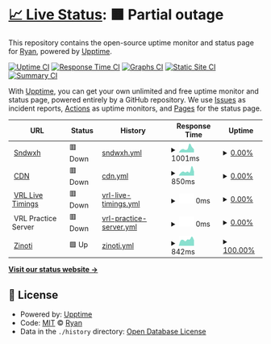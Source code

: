 # [📈 Live Status](https://status.sndwxh.co): <!--live status--> **🟧 Partial outage**

This repository contains the open-source uptime monitor and status page for [Ryan](https://status.sndwxh.co), powered by [Upptime](https://github.com/upptime/upptime).

[![Uptime CI](https://github.com/sndwxh/sndwxh.github.io/workflows/Uptime%20CI/badge.svg)](https://github.com/sndwxh/sndwxh.github.io/actions?query=workflow%3A%22Uptime+CI%22)
[![Response Time CI](https://github.com/sndwxh/sndwxh.github.io/workflows/Response%20Time%20CI/badge.svg)](https://github.com/sndwxh/sndwxh.github.io/actions?query=workflow%3A%22Response+Time+CI%22)
[![Graphs CI](https://github.com/sndwxh/sndwxh.github.io/workflows/Graphs%20CI/badge.svg)](https://github.com/sndwxh/sndwxh.github.io/actions?query=workflow%3A%22Graphs+CI%22)
[![Static Site CI](https://github.com/sndwxh/sndwxh.github.io/workflows/Static%20Site%20CI/badge.svg)](https://github.com/sndwxh/sndwxh.github.io/actions?query=workflow%3A%22Static+Site+CI%22)
[![Summary CI](https://github.com/sndwxh/sndwxh.github.io/workflows/Summary%20CI/badge.svg)](https://github.com/sndwxh/sndwxh.github.io/actions?query=workflow%3A%22Summary+CI%22)

With [Upptime](https://upptime.js.org), you can get your own unlimited and free uptime monitor and status page, powered entirely by a GitHub repository. We use [Issues](https://github.com/sndwxh/sndwxh.github.io/issues) as incident reports, [Actions](https://github.com/sndwxh/sndwxh.github.io/actions) as uptime monitors, and [Pages](https://status.sndwxh.co) for the status page.

<!--start: status pages-->
<!-- This summary is generated by Upptime (https://github.com/upptime/upptime) -->
<!-- Do not edit this manually, your changes will be overwritten -->
<!-- prettier-ignore -->
| URL | Status | History | Response Time | Uptime |
| --- | ------ | ------- | ------------- | ------ |
| <img alt="" src="https://icons.duckduckgo.com/ip3/sndwxh.co.ico" height="13"> [Sndwxh](https://sndwxh.co) | 🟥 Down | [sndwxh.yml](https://github.com/sndwxh/sndwxh.github.io/commits/HEAD/history/sndwxh.yml) | <details><summary><img alt="Response time graph" src="./graphs/sndwxh/response-time-week.png" height="20"> 1001ms</summary><br><a href="https://status.sndwxh.co/history/sndwxh"><img alt="Response time 529" src="https://img.shields.io/endpoint?url=https%3A%2F%2Fraw.githubusercontent.com%2Fsndwxh%2Fsndwxh.github.io%2FHEAD%2Fapi%2Fsndwxh%2Fresponse-time.json"></a><br><a href="https://status.sndwxh.co/history/sndwxh"><img alt="24-hour response time 743" src="https://img.shields.io/endpoint?url=https%3A%2F%2Fraw.githubusercontent.com%2Fsndwxh%2Fsndwxh.github.io%2FHEAD%2Fapi%2Fsndwxh%2Fresponse-time-day.json"></a><br><a href="https://status.sndwxh.co/history/sndwxh"><img alt="7-day response time 1001" src="https://img.shields.io/endpoint?url=https%3A%2F%2Fraw.githubusercontent.com%2Fsndwxh%2Fsndwxh.github.io%2FHEAD%2Fapi%2Fsndwxh%2Fresponse-time-week.json"></a><br><a href="https://status.sndwxh.co/history/sndwxh"><img alt="30-day response time 854" src="https://img.shields.io/endpoint?url=https%3A%2F%2Fraw.githubusercontent.com%2Fsndwxh%2Fsndwxh.github.io%2FHEAD%2Fapi%2Fsndwxh%2Fresponse-time-month.json"></a><br><a href="https://status.sndwxh.co/history/sndwxh"><img alt="1-year response time 630" src="https://img.shields.io/endpoint?url=https%3A%2F%2Fraw.githubusercontent.com%2Fsndwxh%2Fsndwxh.github.io%2FHEAD%2Fapi%2Fsndwxh%2Fresponse-time-year.json"></a></details> | <details><summary><a href="https://status.sndwxh.co/history/sndwxh">0.00%</a></summary><a href="https://status.sndwxh.co/history/sndwxh"><img alt="All-time uptime 29.61%" src="https://img.shields.io/endpoint?url=https%3A%2F%2Fraw.githubusercontent.com%2Fsndwxh%2Fsndwxh.github.io%2FHEAD%2Fapi%2Fsndwxh%2Fuptime.json"></a><br><a href="https://status.sndwxh.co/history/sndwxh"><img alt="24-hour uptime 0.00%" src="https://img.shields.io/endpoint?url=https%3A%2F%2Fraw.githubusercontent.com%2Fsndwxh%2Fsndwxh.github.io%2FHEAD%2Fapi%2Fsndwxh%2Fuptime-day.json"></a><br><a href="https://status.sndwxh.co/history/sndwxh"><img alt="7-day uptime 0.00%" src="https://img.shields.io/endpoint?url=https%3A%2F%2Fraw.githubusercontent.com%2Fsndwxh%2Fsndwxh.github.io%2FHEAD%2Fapi%2Fsndwxh%2Fuptime-week.json"></a><br><a href="https://status.sndwxh.co/history/sndwxh"><img alt="30-day uptime 7.96%" src="https://img.shields.io/endpoint?url=https%3A%2F%2Fraw.githubusercontent.com%2Fsndwxh%2Fsndwxh.github.io%2FHEAD%2Fapi%2Fsndwxh%2Fuptime-month.json"></a><br><a href="https://status.sndwxh.co/history/sndwxh"><img alt="1-year uptime 26.97%" src="https://img.shields.io/endpoint?url=https%3A%2F%2Fraw.githubusercontent.com%2Fsndwxh%2Fsndwxh.github.io%2FHEAD%2Fapi%2Fsndwxh%2Fuptime-year.json"></a></details>
| <img alt="" src="https://icons.duckduckgo.com/ip3/cdn.sndwxh.co.ico" height="13"> [CDN](https://cdn.sndwxh.co) | 🟥 Down | [cdn.yml](https://github.com/sndwxh/sndwxh.github.io/commits/HEAD/history/cdn.yml) | <details><summary><img alt="Response time graph" src="./graphs/cdn/response-time-week.png" height="20"> 850ms</summary><br><a href="https://status.sndwxh.co/history/cdn"><img alt="Response time 807" src="https://img.shields.io/endpoint?url=https%3A%2F%2Fraw.githubusercontent.com%2Fsndwxh%2Fsndwxh.github.io%2FHEAD%2Fapi%2Fcdn%2Fresponse-time.json"></a><br><a href="https://status.sndwxh.co/history/cdn"><img alt="24-hour response time 746" src="https://img.shields.io/endpoint?url=https%3A%2F%2Fraw.githubusercontent.com%2Fsndwxh%2Fsndwxh.github.io%2FHEAD%2Fapi%2Fcdn%2Fresponse-time-day.json"></a><br><a href="https://status.sndwxh.co/history/cdn"><img alt="7-day response time 850" src="https://img.shields.io/endpoint?url=https%3A%2F%2Fraw.githubusercontent.com%2Fsndwxh%2Fsndwxh.github.io%2FHEAD%2Fapi%2Fcdn%2Fresponse-time-week.json"></a><br><a href="https://status.sndwxh.co/history/cdn"><img alt="30-day response time 853" src="https://img.shields.io/endpoint?url=https%3A%2F%2Fraw.githubusercontent.com%2Fsndwxh%2Fsndwxh.github.io%2FHEAD%2Fapi%2Fcdn%2Fresponse-time-month.json"></a><br><a href="https://status.sndwxh.co/history/cdn"><img alt="1-year response time 811" src="https://img.shields.io/endpoint?url=https%3A%2F%2Fraw.githubusercontent.com%2Fsndwxh%2Fsndwxh.github.io%2FHEAD%2Fapi%2Fcdn%2Fresponse-time-year.json"></a></details> | <details><summary><a href="https://status.sndwxh.co/history/cdn">0.00%</a></summary><a href="https://status.sndwxh.co/history/cdn"><img alt="All-time uptime 40.50%" src="https://img.shields.io/endpoint?url=https%3A%2F%2Fraw.githubusercontent.com%2Fsndwxh%2Fsndwxh.github.io%2FHEAD%2Fapi%2Fcdn%2Fuptime.json"></a><br><a href="https://status.sndwxh.co/history/cdn"><img alt="24-hour uptime 0.00%" src="https://img.shields.io/endpoint?url=https%3A%2F%2Fraw.githubusercontent.com%2Fsndwxh%2Fsndwxh.github.io%2FHEAD%2Fapi%2Fcdn%2Fuptime-day.json"></a><br><a href="https://status.sndwxh.co/history/cdn"><img alt="7-day uptime 0.00%" src="https://img.shields.io/endpoint?url=https%3A%2F%2Fraw.githubusercontent.com%2Fsndwxh%2Fsndwxh.github.io%2FHEAD%2Fapi%2Fcdn%2Fuptime-week.json"></a><br><a href="https://status.sndwxh.co/history/cdn"><img alt="30-day uptime 7.96%" src="https://img.shields.io/endpoint?url=https%3A%2F%2Fraw.githubusercontent.com%2Fsndwxh%2Fsndwxh.github.io%2FHEAD%2Fapi%2Fcdn%2Fuptime-month.json"></a><br><a href="https://status.sndwxh.co/history/cdn"><img alt="1-year uptime 24.73%" src="https://img.shields.io/endpoint?url=https%3A%2F%2Fraw.githubusercontent.com%2Fsndwxh%2Fsndwxh.github.io%2FHEAD%2Fapi%2Fcdn%2Fuptime-year.json"></a></details>
| <img alt="" src="https://icons.duckduckgo.com/ip3/vrl.sndwxh.co.ico" height="13"> [VRL Live Timings](https://vrl.sndwxh.co) | 🟥 Down | [vrl-live-timings.yml](https://github.com/sndwxh/sndwxh.github.io/commits/HEAD/history/vrl-live-timings.yml) | <details><summary><img alt="Response time graph" src="./graphs/vrl-live-timings/response-time-week.png" height="20"> 0ms</summary><br><a href="https://status.sndwxh.co/history/vrl-live-timings"><img alt="Response time 895" src="https://img.shields.io/endpoint?url=https%3A%2F%2Fraw.githubusercontent.com%2Fsndwxh%2Fsndwxh.github.io%2FHEAD%2Fapi%2Fvrl-live-timings%2Fresponse-time.json"></a><br><a href="https://status.sndwxh.co/history/vrl-live-timings"><img alt="24-hour response time 0" src="https://img.shields.io/endpoint?url=https%3A%2F%2Fraw.githubusercontent.com%2Fsndwxh%2Fsndwxh.github.io%2FHEAD%2Fapi%2Fvrl-live-timings%2Fresponse-time-day.json"></a><br><a href="https://status.sndwxh.co/history/vrl-live-timings"><img alt="7-day response time 0" src="https://img.shields.io/endpoint?url=https%3A%2F%2Fraw.githubusercontent.com%2Fsndwxh%2Fsndwxh.github.io%2FHEAD%2Fapi%2Fvrl-live-timings%2Fresponse-time-week.json"></a><br><a href="https://status.sndwxh.co/history/vrl-live-timings"><img alt="30-day response time 0" src="https://img.shields.io/endpoint?url=https%3A%2F%2Fraw.githubusercontent.com%2Fsndwxh%2Fsndwxh.github.io%2FHEAD%2Fapi%2Fvrl-live-timings%2Fresponse-time-month.json"></a><br><a href="https://status.sndwxh.co/history/vrl-live-timings"><img alt="1-year response time 781" src="https://img.shields.io/endpoint?url=https%3A%2F%2Fraw.githubusercontent.com%2Fsndwxh%2Fsndwxh.github.io%2FHEAD%2Fapi%2Fvrl-live-timings%2Fresponse-time-year.json"></a></details> | <details><summary><a href="https://status.sndwxh.co/history/vrl-live-timings">0.00%</a></summary><a href="https://status.sndwxh.co/history/vrl-live-timings"><img alt="All-time uptime 34.71%" src="https://img.shields.io/endpoint?url=https%3A%2F%2Fraw.githubusercontent.com%2Fsndwxh%2Fsndwxh.github.io%2FHEAD%2Fapi%2Fvrl-live-timings%2Fuptime.json"></a><br><a href="https://status.sndwxh.co/history/vrl-live-timings"><img alt="24-hour uptime 0.00%" src="https://img.shields.io/endpoint?url=https%3A%2F%2Fraw.githubusercontent.com%2Fsndwxh%2Fsndwxh.github.io%2FHEAD%2Fapi%2Fvrl-live-timings%2Fuptime-day.json"></a><br><a href="https://status.sndwxh.co/history/vrl-live-timings"><img alt="7-day uptime 0.00%" src="https://img.shields.io/endpoint?url=https%3A%2F%2Fraw.githubusercontent.com%2Fsndwxh%2Fsndwxh.github.io%2FHEAD%2Fapi%2Fvrl-live-timings%2Fuptime-week.json"></a><br><a href="https://status.sndwxh.co/history/vrl-live-timings"><img alt="30-day uptime 7.96%" src="https://img.shields.io/endpoint?url=https%3A%2F%2Fraw.githubusercontent.com%2Fsndwxh%2Fsndwxh.github.io%2FHEAD%2Fapi%2Fvrl-live-timings%2Fuptime-month.json"></a><br><a href="https://status.sndwxh.co/history/vrl-live-timings"><img alt="1-year uptime 17.34%" src="https://img.shields.io/endpoint?url=https%3A%2F%2Fraw.githubusercontent.com%2Fsndwxh%2Fsndwxh.github.io%2FHEAD%2Fapi%2Fvrl-live-timings%2Fuptime-year.json"></a></details>
| <img alt="" src="https://icons.duckduckgo.com/ip3/null.ico" height="13"> VRL Practice Server | 🟥 Down | [vrl-practice-server.yml](https://github.com/sndwxh/sndwxh.github.io/commits/HEAD/history/vrl-practice-server.yml) | <details><summary><img alt="Response time graph" src="./graphs/vrl-practice-server/response-time-week.png" height="20"> 0ms</summary><br><a href="https://status.sndwxh.co/history/vrl-practice-server"><img alt="Response time 222" src="https://img.shields.io/endpoint?url=https%3A%2F%2Fraw.githubusercontent.com%2Fsndwxh%2Fsndwxh.github.io%2FHEAD%2Fapi%2Fvrl-practice-server%2Fresponse-time.json"></a><br><a href="https://status.sndwxh.co/history/vrl-practice-server"><img alt="24-hour response time 0" src="https://img.shields.io/endpoint?url=https%3A%2F%2Fraw.githubusercontent.com%2Fsndwxh%2Fsndwxh.github.io%2FHEAD%2Fapi%2Fvrl-practice-server%2Fresponse-time-day.json"></a><br><a href="https://status.sndwxh.co/history/vrl-practice-server"><img alt="7-day response time 0" src="https://img.shields.io/endpoint?url=https%3A%2F%2Fraw.githubusercontent.com%2Fsndwxh%2Fsndwxh.github.io%2FHEAD%2Fapi%2Fvrl-practice-server%2Fresponse-time-week.json"></a><br><a href="https://status.sndwxh.co/history/vrl-practice-server"><img alt="30-day response time 0" src="https://img.shields.io/endpoint?url=https%3A%2F%2Fraw.githubusercontent.com%2Fsndwxh%2Fsndwxh.github.io%2FHEAD%2Fapi%2Fvrl-practice-server%2Fresponse-time-month.json"></a><br><a href="https://status.sndwxh.co/history/vrl-practice-server"><img alt="1-year response time 0" src="https://img.shields.io/endpoint?url=https%3A%2F%2Fraw.githubusercontent.com%2Fsndwxh%2Fsndwxh.github.io%2FHEAD%2Fapi%2Fvrl-practice-server%2Fresponse-time-year.json"></a></details> | <details><summary><a href="https://status.sndwxh.co/history/vrl-practice-server">0.00%</a></summary><a href="https://status.sndwxh.co/history/vrl-practice-server"><img alt="All-time uptime 33.64%" src="https://img.shields.io/endpoint?url=https%3A%2F%2Fraw.githubusercontent.com%2Fsndwxh%2Fsndwxh.github.io%2FHEAD%2Fapi%2Fvrl-practice-server%2Fuptime.json"></a><br><a href="https://status.sndwxh.co/history/vrl-practice-server"><img alt="24-hour uptime 0.00%" src="https://img.shields.io/endpoint?url=https%3A%2F%2Fraw.githubusercontent.com%2Fsndwxh%2Fsndwxh.github.io%2FHEAD%2Fapi%2Fvrl-practice-server%2Fuptime-day.json"></a><br><a href="https://status.sndwxh.co/history/vrl-practice-server"><img alt="7-day uptime 0.00%" src="https://img.shields.io/endpoint?url=https%3A%2F%2Fraw.githubusercontent.com%2Fsndwxh%2Fsndwxh.github.io%2FHEAD%2Fapi%2Fvrl-practice-server%2Fuptime-week.json"></a><br><a href="https://status.sndwxh.co/history/vrl-practice-server"><img alt="30-day uptime 7.96%" src="https://img.shields.io/endpoint?url=https%3A%2F%2Fraw.githubusercontent.com%2Fsndwxh%2Fsndwxh.github.io%2FHEAD%2Fapi%2Fvrl-practice-server%2Fuptime-month.json"></a><br><a href="https://status.sndwxh.co/history/vrl-practice-server"><img alt="1-year uptime 15.35%" src="https://img.shields.io/endpoint?url=https%3A%2F%2Fraw.githubusercontent.com%2Fsndwxh%2Fsndwxh.github.io%2FHEAD%2Fapi%2Fvrl-practice-server%2Fuptime-year.json"></a></details>
| <img alt="" src="https://icons.duckduckgo.com/ip3/zinoti.co.ico" height="13"> [Zinoti](https://zinoti.co) | 🟩 Up | [zinoti.yml](https://github.com/sndwxh/sndwxh.github.io/commits/HEAD/history/zinoti.yml) | <details><summary><img alt="Response time graph" src="./graphs/zinoti/response-time-week.png" height="20"> 842ms</summary><br><a href="https://status.sndwxh.co/history/zinoti"><img alt="Response time 959" src="https://img.shields.io/endpoint?url=https%3A%2F%2Fraw.githubusercontent.com%2Fsndwxh%2Fsndwxh.github.io%2FHEAD%2Fapi%2Fzinoti%2Fresponse-time.json"></a><br><a href="https://status.sndwxh.co/history/zinoti"><img alt="24-hour response time 761" src="https://img.shields.io/endpoint?url=https%3A%2F%2Fraw.githubusercontent.com%2Fsndwxh%2Fsndwxh.github.io%2FHEAD%2Fapi%2Fzinoti%2Fresponse-time-day.json"></a><br><a href="https://status.sndwxh.co/history/zinoti"><img alt="7-day response time 842" src="https://img.shields.io/endpoint?url=https%3A%2F%2Fraw.githubusercontent.com%2Fsndwxh%2Fsndwxh.github.io%2FHEAD%2Fapi%2Fzinoti%2Fresponse-time-week.json"></a><br><a href="https://status.sndwxh.co/history/zinoti"><img alt="30-day response time 966" src="https://img.shields.io/endpoint?url=https%3A%2F%2Fraw.githubusercontent.com%2Fsndwxh%2Fsndwxh.github.io%2FHEAD%2Fapi%2Fzinoti%2Fresponse-time-month.json"></a><br><a href="https://status.sndwxh.co/history/zinoti"><img alt="1-year response time 905" src="https://img.shields.io/endpoint?url=https%3A%2F%2Fraw.githubusercontent.com%2Fsndwxh%2Fsndwxh.github.io%2FHEAD%2Fapi%2Fzinoti%2Fresponse-time-year.json"></a></details> | <details><summary><a href="https://status.sndwxh.co/history/zinoti">100.00%</a></summary><a href="https://status.sndwxh.co/history/zinoti"><img alt="All-time uptime 77.64%" src="https://img.shields.io/endpoint?url=https%3A%2F%2Fraw.githubusercontent.com%2Fsndwxh%2Fsndwxh.github.io%2FHEAD%2Fapi%2Fzinoti%2Fuptime.json"></a><br><a href="https://status.sndwxh.co/history/zinoti"><img alt="24-hour uptime 100.00%" src="https://img.shields.io/endpoint?url=https%3A%2F%2Fraw.githubusercontent.com%2Fsndwxh%2Fsndwxh.github.io%2FHEAD%2Fapi%2Fzinoti%2Fuptime-day.json"></a><br><a href="https://status.sndwxh.co/history/zinoti"><img alt="7-day uptime 100.00%" src="https://img.shields.io/endpoint?url=https%3A%2F%2Fraw.githubusercontent.com%2Fsndwxh%2Fsndwxh.github.io%2FHEAD%2Fapi%2Fzinoti%2Fuptime-week.json"></a><br><a href="https://status.sndwxh.co/history/zinoti"><img alt="30-day uptime 99.93%" src="https://img.shields.io/endpoint?url=https%3A%2F%2Fraw.githubusercontent.com%2Fsndwxh%2Fsndwxh.github.io%2FHEAD%2Fapi%2Fzinoti%2Fuptime-month.json"></a><br><a href="https://status.sndwxh.co/history/zinoti"><img alt="1-year uptime 76.24%" src="https://img.shields.io/endpoint?url=https%3A%2F%2Fraw.githubusercontent.com%2Fsndwxh%2Fsndwxh.github.io%2FHEAD%2Fapi%2Fzinoti%2Fuptime-year.json"></a></details>

<!--end: status pages-->

[**Visit our status website →**](https://status.sndwxh.co)

## 📄 License

- Powered by: [Upptime](https://github.com/upptime/upptime)
- Code: [MIT](./LICENSE) © [Ryan](https://status.sndwxh.co)
- Data in the `./history` directory: [Open Database License](https://opendatacommons.org/licenses/odbl/1-0/)
